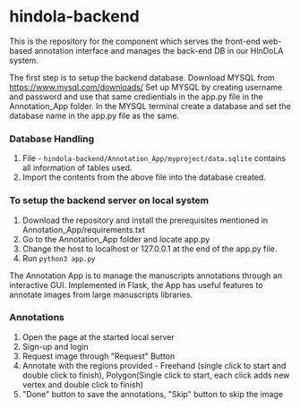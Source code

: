 # hindola-backend
This is the repository for the component which serves the front-end web-based annotation interface and manages the back-end DB in our HInDoLA system. 

The first step is to setup the backend database. 
Download MYSQL from https://www.mysql.com/downloads/
Set up MYSQL by creating username and password and use that same credientials in the app.py file in the Annotation_App folder.
In the MYSQL terminal create a database and set the database name in the app.py file as the same.

### Database Handling
1. File - ```hindola-backend/Annotation_App/myproject/data.sqlite``` contains all information of tables used.
2. Import the contents from the above file into the database created.

### To setup the backend server on local system
1. Download the repository and install the prerequisites mentioned in Annotation_App/requirements.txt
2. Go to the Annotation_App folder and locate app.py
3. Change the host to localhost or 127.0.0.1 at the end of the app.py file.
4. Run ```python3 app.py ```

The Annotation App is to manage the manuscripts annotations through an interactive GUI. Implemented in Flask, the App has useful features to annotate images from large manuscripts libraries.

### Annotations
1. Open the page at the started local server
2. Sign-up and login
3. Request image through "Request" Button
4. Annotate with the regions provided - Freehand (single click to start and double click to finish), Polygon(Single click     to start, each click adds new vertex and double click to finish)
5. "Done" button to save the annotations, "Skip" button to skip the image 
